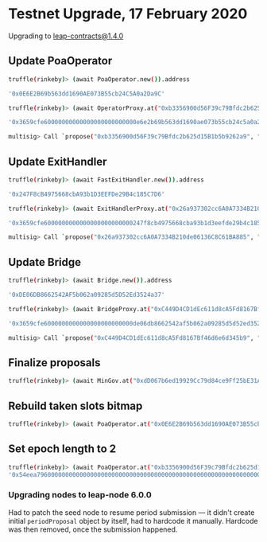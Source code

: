 # Testnet Upgrade, 17 February 2020

Upgrading to leap-contracts@1.4.0

## Update PoaOperator

```sh
truffle(rinkeby)> (await PoaOperator.new()).address

'0x0E6E2B69b563dd1690AE073B55cb24C5A0a2Da9C'
```

```sh
truffle(rinkeby)> (await OperatorProxy.at("0xb3356900d56F39c79Bfdc2b625d15B1b5b9262a9")).contract.methods.upgradeTo("0x0E6E2B69b563dd1690AE073B55cb24C5A0a2Da9C").encodeABI()

'0x3659cfe60000000000000000000000000e6e2b69b563dd1690ae073b55cb24c5a0a2da9c'
```

```sh
multisig> Call `propose("0xb3356900d56F39c79Bfdc2b625d15B1b5b9262a9", "0x3659cfe60000000000000000000000000e6e2b69b563dd1690ae073b55cb24c5a0a2da9c")` for MinGov contract at `0xdD067b6ed19929Cc79d84ce9Ff25bE31Ae5B3d5d` via Rinkeby Multisig `0x03CAa70D57c9E98c0CeAf1EF95f9C9459B89f1Bf`
```

## Update ExitHandler

```sh
truffle(rinkeby)> (await FastExitHandler.new()).address

'0x247F8cB4975668cbA93b1D3EEFDe29B4c185C7D6'
```

```sh
truffle(rinkeby)> (await ExitHandlerProxy.at("0x26a937302cc6A0A7334B210de06136C8C61BA885")).contract.methods.upgradeTo("0x247F8cB4975668cbA93b1D3EEFDe29B4c185C7D6").encodeABI()

'0x3659cfe6000000000000000000000000247f8cb4975668cba93b1d3eefde29b4c185c7d6'
```

```sh
multisig> Call `propose("0x26a937302cc6A0A7334B210de06136C8C61BA885", "0x3659cfe6000000000000000000000000247f8cb4975668cba93b1d3eefde29b4c185c7d6")` for MinGov contract at `0xdD067b6ed19929Cc79d84ce9Ff25bE31Ae5B3d5d` via Rinkeby Multisig `0x03CAa70D57c9E98c0CeAf1EF95f9C9459B89f1Bf`
```

## Update Bridge

```sh
truffle(rinkeby)> (await Bridge.new()).address

'0xDE06DB8662542AF5b062a09285d5D52Ed3524a37'
```

```sh
truffle(rinkeby)> (await BridgeProxy.at("0xC449D4CD1dEc611d8cA5Fd8167Bf46d6e6d345b9")).contract.methods.upgradeTo("0xDE06DB8662542AF5b062a09285d5D52Ed3524a37").encodeABI()

'0x3659cfe6000000000000000000000000de06db8662542af5b062a09285d5d52ed3524a37'
```

```sh
multisig> Call `propose("0xC449D4CD1dEc611d8cA5Fd8167Bf46d6e6d345b9", "0x3659cfe6000000000000000000000000de06db8662542af5b062a09285d5d52ed3524a37")` for MinGov contract at `0xdD067b6ed19929Cc79d84ce9Ff25bE31Ae5B3d5d` via Rinkeby Multisig `0x03CAa70D57c9E98c0CeAf1EF95f9C9459B89f1Bf`
```

## Finalize proposals

```sh
truffle(rinkeby)> (await MinGov.at("0xdD067b6ed19929Cc79d84ce9Ff25bE31Ae5B3d5d")).finalize()
```

## Rebuild taken slots bitmap

```sh
truffle(rinkeby)> (await PoaOperator.at("0x0E6E2B69b563dd1690AE073B55cb24C5A0a2Da9C")).rebuildTakenSlots()

```

## Set epoch length to 2

```sh
truffle(rinkeby)> (await PoaOperator.at("0xb3356900d56F39c79Bfdc2b625d15B1b5b9262a9")).contract.methods.setEpochLength(2).encodeABI()
'0x54eea7960000000000000000000000000000000000000000000000000000000000000002'
```

### Upgrading nodes to leap-node 6.0.0

Had to patch the seed node to resume period submission — it didn't create initial `periodProposal` object by itself, had to hardcode it manually. Hardcode was then removed, once the submission happened.
